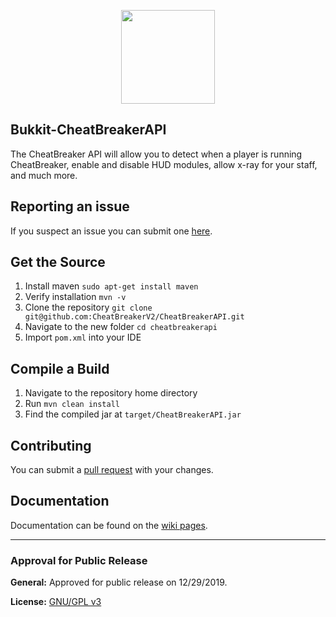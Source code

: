 
<p align="center">
    <img src="https://user-images.githubusercontent.com/3434520/59546542-3a1a4a80-8ee4-11e9-8e40-ca8832664aef.jpg" width="150" height="150"/>
</p>

## Bukkit-CheatBreakerAPI

The CheatBreaker API will allow you to detect when a player is running CheatBreaker, enable and disable HUD modules, allow x-ray for your staff, and much more.

## Reporting an issue

If you suspect an issue you can submit one [here](https://github.com/CheatBreakerRemastered/cheatbreakerapi/issues).

## Get the Source

1. Install maven `sudo apt-get install maven`
2. Verify installation `mvn -v`
3. Clone the repository `git clone git@github.com:CheatBreakerV2/CheatBreakerAPI.git`
4. Navigate to the new folder `cd cheatbreakerapi`
5. Import `pom.xml` into your IDE

## Compile a Build

1. Navigate to the repository home directory
2. Run `mvn clean install`
3. Find the compiled jar at `target/CheatBreakerAPI.jar`

## Contributing

You can submit a [pull request](https://github.com/CheatBreakerRemastered/CheatBreakerAPI/pulls) with your changes.

## Documentation

Documentation can be found on the [wiki pages](https://github.com/CheatBreakerRemastered/cheatbreakerapi/wiki).

---

### Approval for Public Release

**General:** Approved for public release on 12/29/2019.


**License:** [GNU/GPL v3](https://github.com/CheatBreakerRemastered/CheatBreakerAPI/blob/master/LICENSE)
